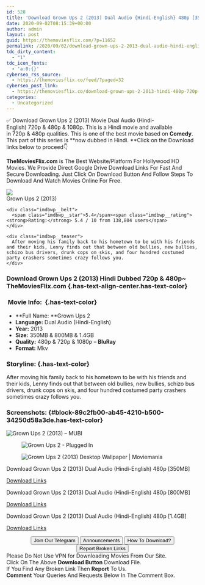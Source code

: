 ```yaml
---
id: 528
title: 'Download Grown Ups 2 (2013) Dual Audio {Hindi-English} 480p [350MB] || 720p [800MB] || 1080p [1.4GB]'
date: 2020-09-02T08:15:39+00:00
author: admin
layout: post
guid: https://themoviesflix.com/?p=11652
permalink: /2020/09/02/download-grown-ups-2-2013-dual-audio-hindi-english-480p-350mb-720p-800mb-1080p-1-4gb/
tdc_dirty_content:
  - "1"
tdc_icon_fonts:
  - 'a:0:{}'
cyberseo_rss_source:
  - https://themoviesflix.co/feed/?paged=32
cyberseo_post_link:
  - https://themoviesflix.co/download-grown-ups-2-2013-hindi-480p-720p-1080p/
categories:
  - Uncategorized
---
```

✅ Download Grown Ups 2 (2013)&nbsp;Movie&nbsp;Dual Audio (Hindi-English)&nbsp;720p&nbsp;&&nbsp;480p&nbsp;& 1080p. This is a Hindi movie and available in&nbsp;720p&nbsp;&&nbsp;480p&nbsp;qualities. This is one of the best movie based on&nbsp;**Comedy**. This part of this series is&nbsp;**now dubbed in&nbsp;Hindi.&nbsp;**Click on the Download links below to proceed👇

**TheMoviesFlix.com**&nbsp;is The Best Website/Platform For Hollywood HD Movies. We Provide Direct Google Drive Download Links For Fast And Secure Downloading. Just Click On Download Button And Follow Steps To Download And Watch Movies Online For Free.

<div class="imdbwp imdbwp--movie dark">
  <div class="imdbwp__thumb">
    <a class="imdbwp__link" target="_blank" title="Grown Ups 2" href="https://www.imdb.com/title/tt2191701/" rel="nofollow noopener noreferrer"><img class="imdbwp__img" src="https://m.media-amazon.com/images/M/MV5BNTZkZDhjZTEtZjA5MC00MDU2LTk3NDItNzA2YzQ4Y2Q5NjZhXkEyXkFqcGdeQXVyNTIzOTk5ODM@._V1_SX300.jpg" /></a>
  </div>
  
  <div class="imdbwp__content">
    <div class="imdbwp__header">
      <span class="imdbwp__title">Grown Ups 2</span> (2013)
    </div>
    
    <div class="imdbwp__belt">
      <span class="imdbwp__star">5.4</span><span class="imdbwp__rating"><strong>Rating:</strong> 5.4 / 10 from 138,804 users</span>
    </div>
    
    <div class="imdbwp__teaser">
      After moving his family back to his hometown to be with his friends and their kids, Lenny finds out that between old bullies, new bullies, schizo bus drivers, drunk cops on skis, and four hundred costumed party crashers sometimes crazy follows you.
    </div>
  </div>
</div>

### Download Grown Ups 2 (2013) Hindi Dubbed 720p & 480p~ TheMoviesFlix.com {.has-text-align-center.has-text-color}

### &nbsp;Movie Info:&nbsp; {.has-text-color}

  * **Full Name:&nbsp;**Grown Ups 2
  * **Language:**&nbsp;Dual Audio (Hindi-English)
  * **Year:**&nbsp;2013
  * **Size:**&nbsp;350MB & 800MB & 1.4GB
  * **Quality:**&nbsp;480p & 720p & 1080p –&nbsp;**BluRay**
  * **Format:**&nbsp;Mkv

### Storyline: {.has-text-color}

After moving his family back to his hometown to be with his friends and their kids, Lenny finds out that between old bullies, new bullies, schizo bus drivers, drunk cops on skis, and four hundred costumed party crashers sometimes crazy follows you.

### Screenshots: {#block-89c2fb00-ab45-4210-b500-34250d58a3de.has-text-color}<figure class="wp-block-image">

![Grown Ups 2 (2013) – MUBI](https://assets.mubicdn.net/images/film/107649/image-w856.jpg?1445938811) </figure> <figure class="wp-block-image">![Grown Ups 2 - Plugged In](https://www.pluggedin.com/wp-content/uploads/2019/12/Grown-Ups-2-large-1024x585.jpg)</figure> <figure class="wp-block-image">![Grown Ups 2 (2013) Desktop Wallpaper | Moviemania](https://wallpapers.moviemania.io/desktop/movie/109418/f057ed/grown-ups-2-desktop-wallpaper.jpg?w=2552&h=1442)</figure> 

<p class="has-text-align-center has-text-color has-medium-font-size">
  Download Grown Ups 2 (2013) Dual Audio (Hindi-English) 480p [350MB]
</p>

<span class="mb-center maxbutton-3-center"><span class="maxbutton-3-container mb-container"><a class="maxbutton-3 maxbutton maxbutton-post-button" target="_blank" rel="nofollow noopener noreferrer" href="https://coinquint.com/a9080/"><span class="mb-text">Download Links</span></a></span></span>

<p class="has-text-align-center has-text-color has-medium-font-size">
  Download Grown Ups 2 (2013) Dual Audio (Hindi-English) 480p [800MB]
</p>

<span class="mb-center maxbutton-3-center"><span class="maxbutton-3-container mb-container"><a class="maxbutton-3 maxbutton maxbutton-post-button" target="_blank" rel="nofollow noopener noreferrer" href="https://coinquint.com/a9082/"><span class="mb-text">Download Links</span></a></span></span>

<p class="has-text-align-center has-text-color has-medium-font-size">
  Download Grown Ups 2 (2013) Dual Audio (Hindi-English) 480p [1.4GB]
</p>

<span class="mb-center maxbutton-3-center"><span class="maxbutton-3-container mb-container"><a class="maxbutton-3 maxbutton maxbutton-post-button" target="_blank" rel="nofollow noopener noreferrer" href="https://coinquint.com/a9084/"><span class="mb-text">Download Links</span></a></span></span>

<center>
</center>

<center>
  <a href="https://t.me/themoviesflixcom" target="_blank" data-wpel-link="external" rel="nofollow external noopener noreferrer"><button class="button button5">Join Our Telegram</button></a> <a href="https://themoviesflix.co/download-grown-ups-2-2013-hindi-480p-720p-1080p/#" target="_blank" data-wpel-link="external" rel="nofollow external noopener noreferrer"><button class="button button5">Announcements</button></a> <a href="https://themoviesflix.com/how-to-download/" target="_blank" data-wpel-link="external" rel="nofollow external noopener noreferrer"><button class="button button5">How To Download?</button></a> <a href="https://themoviesflix.co/download-grown-ups-2-2013-hindi-480p-720p-1080p/#" target="_blank" data-wpel-link="external" rel="nofollow external noopener noreferrer"><button class="button button5">Report Broken Links</button></a>
</center>

<div class="alert alert-danger">
  Please Do Not Use VPN for Downloading Movies From Our Site.
</div>

<div class="alert alert-success">
  Click On The Above <strong>Download Button</strong> Download File.
</div>

<div class="alert alert-warning">
  If You Find Any Broken Link Then <strong>Report</strong> To Us.
</div>

<div class="alert alert-info">
  <strong>Comment</strong> Your Queries And Requests Below In The Comment Box.
</div>